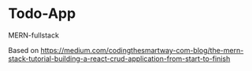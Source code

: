 # Todo-App

MERN-fullstack

Based on https://medium.com/codingthesmartway-com-blog/the-mern-stack-tutorial-building-a-react-crud-application-from-start-to-finish
